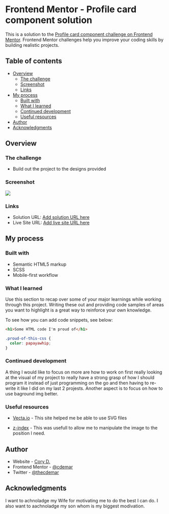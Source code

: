 # Frontend Mentor - Profile card component solution

This is a solution to the [Profile card component challenge on Frontend Mentor](https://www.frontendmentor.io/challenges/profile-card-component-cfArpWshJ). Frontend Mentor challenges help you improve your coding skills by building realistic projects. 

## Table of contents

- [Overview](#overview)
  - [The challenge](#the-challenge)
  - [Screenshot](#screenshot)
  - [Links](#links)
- [My process](#my-process)
  - [Built with](#built-with)
  - [What I learned](#what-i-learned)
  - [Continued development](#continued-development)
  - [Useful resources](#useful-resources)
- [Author](#author)
- [Acknowledgments](#acknowledgments)

## Overview

### The challenge

- Build out the project to the designs provided

### Screenshot

![](./screenshot.jpg)

### Links

- Solution URL: [Add solution URL here](https://your-solution-url.com)
- Live Site URL: [Add live site URL here](https://your-live-site-url.com)

## My process

### Built with

- Semantic HTML5 markup
- SCSS
- Mobile-first workflow

### What I learned

Use this section to recap over some of your major learnings while working through this project. Writing these out and providing code samples of areas you want to highlight is a great way to reinforce your own knowledge.

To see how you can add code snippets, see below:

```html
<h1>Some HTML code I'm proud of</h1>
```
```css
.proud-of-this-css {
  color: papayawhip;
}
```

### Continued development

A thing I would like to focus on more are how to work on first really looking at the visual of my project to really have a strong grasp of how I should program it instead of just programming on the go and then having to re-write it like I did on my last 2 projests. Another aspect is to focus on how to use baground img better. 

### Useful resources

- [Vecta.io](https://vecta.io/blog/best-way-to-embed-svg) - This site helped me be able to use SVG files

- [z-index](https://developer.mozilla.org/en-US/docs/Web/CSS/z-index) - This was usefull to allow me to manipulate the image to the position I need.

## Author

- Website - [Cory D.](https://cdemar.github.io/my_Web/)
- Frontend Mentor - [@cdemar](https://www.frontendmentor.io/profile/cdemar)
- Twitter - [@thecdemar](https://twitter.com/thecdemar)

## Acknowledgments

I want to achnoladge my Wife for motivating me to do the best I can do. I also want to aachnoladge my son whom is my biggest modivation.